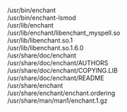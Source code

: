 /usr/bin/enchant  
/usr/bin/enchant-lsmod  
/usr/lib/enchant  
/usr/lib/enchant/libenchant\_myspell.so  
/usr/lib/libenchant.so.1  
/usr/lib/libenchant.so.1.6.0  
/usr/share/doc/enchant  
/usr/share/doc/enchant/AUTHORS  
/usr/share/doc/enchant/COPYING.LIB  
/usr/share/doc/enchant/README  
/usr/share/enchant  
/usr/share/enchant/enchant.ordering  
/usr/share/man/man1/enchant.1.gz  
